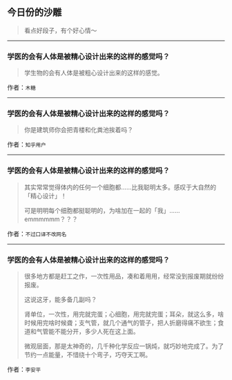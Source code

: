 ## 今日份的沙雕

> 看点好段子，有个好心情～


 
---

### 学医的会有人体是被精心设计出来的这样的感觉吗？

> 学生物的会有人体是被粗心设计出来的这样的感觉。


作者：`木糖`

---

### 学医的会有人体是被精心设计出来的这样的感觉吗？

> 你是建筑师你会把青楼和化粪池挨着吗？


作者：`知乎用户`

---

### 学医的会有人体是被精心设计出来的这样的感觉吗？

> 其实常常觉得体内的任何一个细胞都……比我聪明太多。感叹于大自然的「精心设计」！
> 
> 可是明明每个细胞都挺聪明的，为啥加在一起的「我」……emmmmmm？？？


作者：`不过口译不改网名`

---

### 学医的会有人体是被精心设计出来的这样的感觉吗？

> 很多地方都是赶工之作，一次性用品，凑和着用用，经常没到报废期就纷纷报废。
> 
> 这说这牙，能多备几副吗？
> 
> 肾单位，一次性，用完就完蛋；心细胞，用完就完蛋；耳朵，就这么多，啥时候用完啥时候聋；支气管，就几个通气的管子，把人折磨得痛不欲生；食道和气管能不能分开，多少人死在这上面。
> 
> 微观层面，那是太神奇的，几千种化学反应一锅炖，就巧妙地完成了。为了节约一点能量，不惜绕十个弯子，巧夺天工啊。


作者：`李安平`